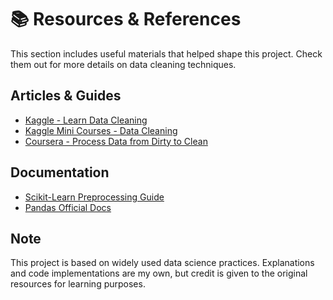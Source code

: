 # 📚 Resources & References

This section includes useful materials that helped shape this project. Check them out for more details on data cleaning techniques.

## Articles & Guides
- [Kaggle - Learn Data Cleaning](https://www.kaggle.com/learn/data-cleaning)
- [Kaggle Mini Courses - Data Cleaning](https://www.youtube.com/watch?v=JVQOhSXs-30)
- [Coursera - Process Data from Dirty to Clean](https://www.coursera.org/learn/process-data?action=enroll)

## Documentation
- [Scikit-Learn Preprocessing Guide](https://scikit-learn.org/stable/modules/preprocessing.html)
- [Pandas Official Docs](https://pandas.pydata.org/docs/)

## Note
This project is based on widely used data science practices. Explanations and code implementations are my own, but credit is given to the original resources for learning purposes.